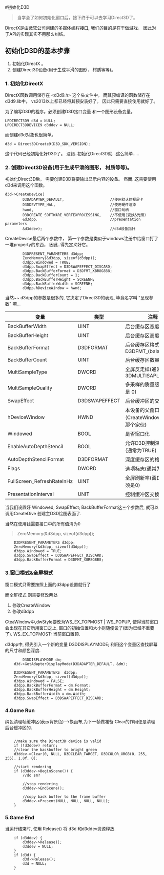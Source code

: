 #初始化D3D
>当学会了如何初始化窗口后，接下终于可以去学习Direct3D了。

DirectX是由微软公司创建的多媒体编程接口, 我们的目的是在于做游戏， 因此对于API的实现其实不用那么纠结。


## 初始化D3D的基本步骤
1. 初始化DirectX 。
2.  创建Direct3D设备(用于生成平滑的图形， 材质等等)。

### 1. 初始化DirectX 
DirectX函数调用储存在 \<d3d9.h> 这个头文件中， 而其预编译的函数储存在d3d9.lib中， vs2013以上都已经将其预安装好了， 因此只需要直接使用就好了。

为了编写D3D的程序，必须创建D3D接口变量 和一个图形设备变量。 

```
LPDIRECT3D9 d3d = NULL;
LPDIRECT3DDEVICE9 d3ddev = NULL;
```

而创建d3d对象也很简单。
```
d3d = Direct3DCreate9(D3D_SDK_VERSION);
```
这个代码已经初始化好D3D了。
没错..初始化Direct3D就...这么简单.....
### 2. 创建Direct3D设备(用于生成平滑的图形， 材质等等)。
初始化Direct3D后， 需要创建D3D将要输出显示内容的设备。 然而..这需要使用d3d来调用这个函数。
```
d3d->CreateDevice(
		D3DADAPTER_DEFAULT,                     //使用默认的视屏卡
		D3DDEVTYPE_HAL,                         //使用硬件渲染
		hwnd,                                   //窗口句柄
		D3DCREATE_SOFTWARE_VERTEXPROCESSING,    //不使用(变换&光照)
		&d3dpp,                                 //presentation parameters
		&d3ddev);                               //d3d设备指针
```

CreateDevice最后两个参数中， 第一个参数是类似于windows注册中给窗口打了一堆property的东西， 因此..得先定义好它。

```
        D3DPRESENT_PARAMETERS d3dpp;
        ZeroMemory(&d3dpp, sizeof(d3dpp));   
        d3dpp.Windowed = TRUE;
        d3dpp.SwapEffect = D3DSWAPEFFECT_DISCARD;
        d3dpp.BackBufferFormat = D3DFMT_X8R8G8B8;
        d3dpp.BackBufferCount = 1;  
        d3dpp.BackBufferHeight = SCREENH;
        d3dpp.BackBufferWidth = SCREENH;    
        d3dpp.hDeviceWindow = hwnd;
```
当然~~ d3dpp的参数是很多的, 它决定了Direct3D的表现, 毕竟名字叫 "呈现参数" 嘛...


变量             |类型          |注释
-|             - |-             |
BackBufferWidth  |UINT          |后台缓存区宽度
BackBufferHeight| UINT|后台缓存区高度
BackBufferFormat| D3DFORMAT|后台缓存区格式, 都是D3DFMT_(balablala)
BackBufferCount| UINT|后台缓存区数量
MultiSampleType|DWORD|全屏反走样(通常是 3DMULTISAPLE_NONE)
MultiSampleQuality| DWORD| 多采样的质量级别(通常是 0)
SwapEffect|D3DSWAPEFFECT| 后台缓冲区的交换模式
hDeviceWindow| HWND| 本设备的父窗口(CreateWindow创立的那个家伙)
Windowed|BOOL|是否窗口化
EnableAutoDepthStencil|BOOL| 允许D3D控制深度缓存区(通常为TRUE)
AutoDepthStencilFormat|D3DFORMAT| 深度缓存区的格式
Flags|DWORD| 选项标志(通常为0)
FullScreen_RefreshRateInHz|UINT| 全屏刷新率(窗口模式必须是0)
PresentationInterval|UNIT|控制缓冲区交换速率


当我们设置好 Windowed; SwapEffect; BackBufferFormat这三个参数后, 就可以调用CreateDive 创建主D3D绘图表面了.

当然在使用钱需要接口中的所有值清为0
>ZeroMemory(&d3dpp, sizeof(d3dpp));

```
	D3DPRESENT_PARAMETERS d3dpp;
	ZeroMemory(&d3dpp, sizeof(d3dpp));
	d3dpp.Windowed = TRUE;
	d3dpp.SwapEffect = D3DSWAPEFFECT_DISCARD;
	d3dpp.BackBufferFormat = D3DFMT_X8R8G8B8;
```

### 3.窗口模式&全屏模式
窗口模式只需要按照上面的d3dpp设置就行了

而全屏模式 则需要修改两处
1. 修改CreateWindow
2. 修改d3dpp

CteaWindow中,dwStyle要改为WS_EX_TOPMOST | WS_POPUP, 使得当前窗口会出现在其它所用窗口之上, 窗口的初始位置和大小则随便设了(因为已经不重要了). WS_EX_TOPMOST: 当前窗口置顶.

d3dpp中, 得先引入一个新的变量  D3DDISPLAYMODE; 利用这个变量区查找屏幕的尺寸和颜色深度.

```
        D3DDISPLAYMODE dm;
	d3d->GetAdapterDisplayMode(D3DADAPTER_DEFAULT, &dm);

	D3DPRESENT_PARAMETERS  d3dpp;
	ZeroMemory(&d3dpp, sizeof(d3dpp));
	d3dpp.Windowed = FALSE;
	d3dpp.BackBufferFormat = dm.Format;
	d3dpp.BackBufferHeight = dm.Height;
	d3dpp.BackBufferWidth = dm.Width;
	d3dpp.SwapEffect = D3DSWAPEFFECT_DISCARD;
```
### 4.Game Run
纯色清理帧缓冲区(表示背景色)-->换画布,为下一帧做准备
Clear的作用便是清理后台缓冲区的.
```

	//make sure the Direct3D device is valid
	if (!d3ddev) return;
	//clear the backbuffer to bright green
	d3ddev->Clear(0, NULL, D3DCLEAR_TARGET, D3DCOLOR_XRGB(0, 255, 255), 1.0f, 0);

	//start rendering
	if (d3ddev->BeginScene()) {
		//do sm?

		//stop rendering
		d3ddev->EndScene();

		//copy back buffer to the frame buffer
		d3ddev->Present(NULL, NULL, NULL, NULL);
	}
```
### 5.Game End

当运行结束时, 使用 Release() 将 d3d 和d3ddev资源释放.
```
	if (d3ddev) {
		d3ddev->Release();
		d3ddev = NULL;
	}
	if (d3d) {
		d3d->Release();
		d3d = NULL;
	}
```
